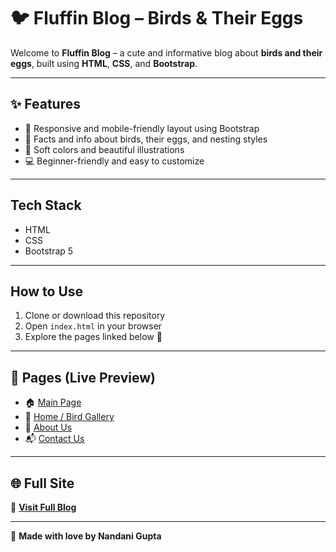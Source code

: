 
# 🐦 Fluffin Blog – Birds & Their Eggs

Welcome to **Fluffin Blog** – a cute and informative blog about **birds and their eggs**, built using **HTML**, **CSS**, and **Bootstrap**.

---

## ✨ Features

- 📱 Responsive and mobile-friendly layout using Bootstrap
- 🐤 Facts and info about birds, their eggs, and nesting styles
- 🎨 Soft colors and beautiful illustrations
- 💻 Beginner-friendly and easy to customize

---

##  Tech Stack

- HTML  
- CSS  
- Bootstrap 5

---

##  How to Use

1. Clone or download this repository  
2. Open `index.html` in your browser  
3. Explore the pages linked below 🐥

---

## 📄 Pages (Live Preview)

- 🏠 [Main Page](https://nandani1414.github.io/fluffin-blog/index.html)  
- 🐣 [Home / Bird Gallery](https://nandani1414.github.io/fluffin-blog/home.html)  
- 👤 [About Us](https://nandani1414.github.io/fluffin-blog/aboutus.html)  
- 📬 [Contact Us](https://nandani1414.github.io/fluffin-blog/contactus.html)

---

## 🌐 Full Site

🔗 **[Visit Full Blog](https://nandani1414.github.io/Fluffin-Blog/)**  


---

🧁 **Made with love by Nandani Gupta**

